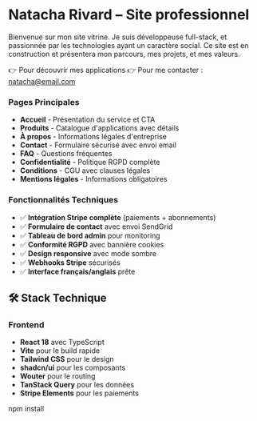 # Natacha Rivard – Site professionnel

Bienvenue sur mon site vitrine. Je suis développeuse full-stack, et passionnée par les technologies ayant un caractère social. Ce site est en construction et présentera mon parcours, mes projets, et mes valeurs.

👉 Pour découvrir mes applications
👉 Pour me contacter : natacha@email.com


### Pages Principales
- **Accueil** - Présentation du service et CTA
- **Produits** - Catalogue d'applications avec détails
- **À propos** - Informations légales d'entreprise
- **Contact** - Formulaire sécurisé avec envoi email
- **FAQ** - Questions fréquentes
- **Confidentialité** - Politique RGPD complète
- **Conditions** - CGU avec clauses légales
- **Mentions légales** - Informations obligatoires

### Fonctionnalités Techniques
- ✅ **Intégration Stripe complète** (paiements + abonnements)
- ✅ **Formulaire de contact** avec envoi SendGrid  
- ✅ **Tableau de bord admin** pour monitoring
- ✅ **Conformité RGPD** avec bannière cookies
- ✅ **Design responsive** avec mode sombre
- ✅ **Webhooks Stripe** sécurisés
- ✅ **Interface français/anglais** prête

## 🛠️ Stack Technique

### Frontend
- **React 18** avec TypeScript
- **Vite** pour le build rapide
- **Tailwind CSS** pour le design
- **shadcn/ui** pour les composants
- **Wouter** pour le routing
- **TanStack Query** pour les données
- **Stripe Elements** pour les paiements



npm install
